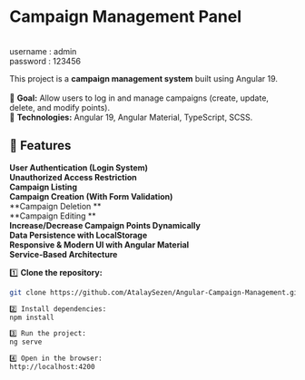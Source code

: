 # Campaign Management Panel
<br>
username : admin
<br>
password : 123456 

This project is a **campaign management system** built using Angular 19.  
<br>
📌 **Goal:** Allow users to log in and manage campaigns (create, update, delete, and modify points).  
📌 **Technologies:** Angular 19, Angular Material, TypeScript, SCSS.

## 🚀 **Features**
 **User Authentication (Login System)**  
**Unauthorized Access Restriction**  
**Campaign Listing**  
**Campaign Creation (With Form Validation)**  
**Campaign Deletion **  
**Campaign Editing **  
**Increase/Decrease Campaign Points Dynamically**  
**Data Persistence with LocalStorage**  
**Responsive & Modern UI with Angular Material**  
**Service-Based Architecture**  

1️⃣ **Clone the repository:**  
```bash
git clone https://github.com/AtalaySezen/Angular-Campaign-Management.git

2️⃣ Install dependencies:
npm install

3️⃣ Run the project:
ng serve

4️⃣ Open in the browser:
http://localhost:4200

